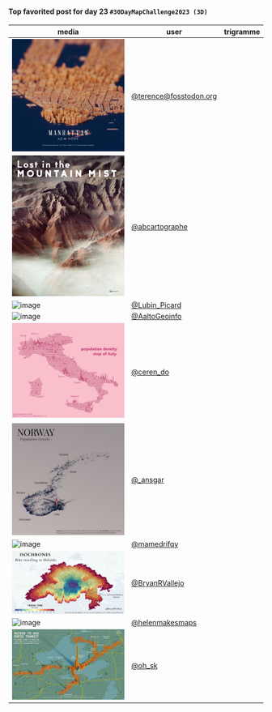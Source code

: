 #### Top favorited post for day 23 `#30DayMapChallenge2023 (3D)`

| media | user | trigramme |
|-------|------|-----------|
|![image](uploads/75a2f63753db907aee43a1c02888357c/image.png)|[@terence@fosstodon.org](https://mastodon.tetaneutral.net/@terence@fosstodon.org/111460005018200055)|  |
|![image](uploads/eaef2ba3d0fea215e16f483110f42deb/image.png)|[@abcartographe](https://twitter.com/abcartographe/status/1727627359321248076)|  |
|![image](uploads/dbee4b7f9b93622b4f94a436751c4687/image.png)|[@Lubin_Picard](https://twitter.com/Lubin_Picard/status/1727582754093601087)|  |
|![image](uploads/2a4ba2e7fda6f3e859b02d81f14c0ffb/image.png)|[@AaltoGeoinfo](https://twitter.com/AaltoGeoinfo/status/1727731723008418254)|  |
|![image](uploads/8aaf750dc86517b0573bf5f33d7a4948/image.png)|[@ceren_do](https://twitter.com/ceren_do/status/1727729135164830006)|  |
|![image](uploads/9de1c3897b6b4db03849296eb7aa2782/image.png)|[@_ansgar](https://twitter.com/_ansgar/status/1727724981063135511)|  |
|![image](uploads/df6fefc69cc3016ac8a5cb7c90782033/image.png)|[@mamedrifqy](https://twitter.com/mamedrifqy/status/1727724860091351475)|  |
|![image](uploads/3862e348dfe35433b2fb25d750e657db/image.png)|[@BryanRVallejo](https://twitter.com/BryanRVallejo/status/1727687799426392325)|  |
|![image](uploads/b52dc772383d096cc43dd8f6c78b8161/image.png)|[@helenmakesmaps](https://twitter.com/helenmakesmaps/status/1727667652896653563)|  |
|![image](uploads/479dd7a39f333537d2186ca17763034e/image.png)|[@oh_sk](https://twitter.com/oh_sk/status/1727658460001505600)|  |